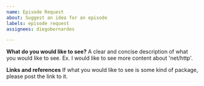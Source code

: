 ```yaml
---
name: Episode Request
about: Suggest an idea for an episode
labels: episode request
assignees: diegobernardes

---
```

**What do you would like to see?**
A clear and concise description of what you would like to see. Ex. I would like to see more content about 'net/http'.

**Links and references**
If what you would like to see is some kind of package, please post the link to it.
